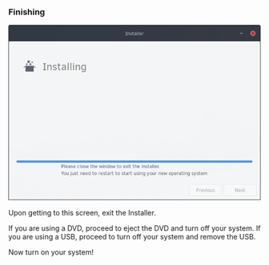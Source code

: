 ### Finishing

![Finishing Install](../images/installing/finished.png)

Upon getting to this screen, exit the Installer.

If you are using a DVD, proceed to eject the DVD and turn off your system. If you are using a USB, proceed to turn off your system and remove the USB.

Now turn on your system!